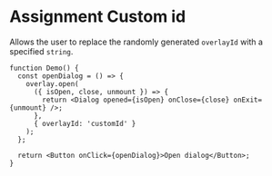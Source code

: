 # Assignment Custom id

Allows the user to replace the randomly generated `overlayId` with a specified `string`.

```tsx
function Demo() {
  const openDialog = () => {
    overlay.open(
      ({ isOpen, close, unmount }) => {
        return <Dialog opened={isOpen} onClose={close} onExit={unmount} />;
      },
      { overlayId: 'customId' }
    );
  };

  return <Button onClick={openDialog}>Open dialog</Button>;
}
```
